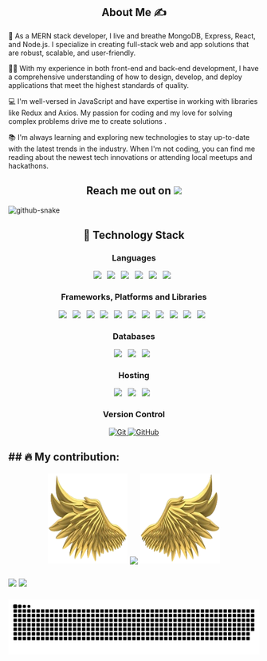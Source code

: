 
<h2 align="center">About Me ✍</h2>

🚀 As a MERN stack developer, I live and breathe MongoDB, Express, React, and Node.js. I specialize in creating full-stack web and app solutions that are robust, scalable, and user-friendly.

👨‍💻 With my experience in both front-end and back-end development, I have a comprehensive understanding of how to design, develop, and deploy applications that meet the highest standards of quality.

💻 I'm well-versed in JavaScript and have expertise in working with libraries like Redux and Axios. My passion for coding and my love for solving complex problems drive me to create solutions .

📚 I'm always learning and exploring new technologies to stay up-to-date with the latest trends in the industry. When I'm not coding, you can find me reading about the newest tech innovations or attending local meetups and hackathons.

 <h2 align="center">Reach me out on <img src="https://media0.giphy.com/media/jqNPzdTTxQfOgOqpO4/source.gif" width="50"></h2> 

<!-- <p align="center">
<a href="mailto: harsh42026@gmail.com">
 <img src="https://img.shields.io/badge/-ritikpr307-c14438?style=flat-square&logo=Gmail&logoColor=white&link=mailto:harsh42026@gmail.com"/>
</a>
<a href="https://www.linkedin.com/in/ritik-rawal-698a18142/">
 <img src="https://img.shields.io/badge/-ritikrawal-blue?style=flat-square&logo=Linkedin&logoColor=white&link=https://www.linkedin.com/in/ritik-rawal-698a18142/"/>
</a>
 <a href="https://twitter.com/ritikhere307">
 <img src="https://img.shields.io/badge/-ritikhere307-blue?style=flat-square&logo=twitter&logoColor=white&link=https://twitter.com/ritikhere307"/>
</a>
</p> -->

<!-- <h2 align="center">✨Connect with me :</h2> -->
<!-- ##  -->

<!-- <p align="center">
<a href="https://www.linkedin.com/in/dhruva-bhattacharya" target="blank">
  <img align="center" src="https://raw.githubusercontent.com/rahuldkjain/github-profile-readme-generator/master/src/images/icons/Social/linked-in-alt.svg" alt="kinshuk banerjee" height="30" width="40" />
 </a>
<a href="https://twitter.com/DhruvaBhattach2" target="blank">
  <img align="center" src="https://raw.githubusercontent.com/rahuldkjain/github-profile-readme-generator/master/src/images/icons/Social/twitter.svg" alt="Kinshuk_1729" height="30" width="40" />
 </a>
<a href="https://www.facebook.com/dhruva130102" target="blank">
<img align="center" src="https://raw.githubusercontent.com/rahuldkjain/github-profile-readme-generator/master/src/images/icons/Social/facebook.svg" alt="kinshuk banerjee" height="30" width="40" />
 </a>
<a href="https://www.instagram.com/bhattacharyadhruva/" target="blank">
  <img align="center" src="https://raw.githubusercontent.com/rahuldkjain/github-profile-readme-generator/master/src/images/icons/Social/instagram.svg" alt="insane_engineer_1729" height="30" width="40" />
 </a>
<a href="https://www.hackerrank.com/dhruvabhattacha1" target="blank">
  <img align="center" src="https://raw.githubusercontent.com/rahuldkjain/github-profile-readme-generator/master/src/images/icons/Social/hackerrank.svg" alt="kinshuk2002_king" height="30" width="40" />
  </a>
<a href="https://leetcode.com/dhruvabhattacharya130102/" target="blank">
  <img align="center" src="https://raw.githubusercontent.com/rahuldkjain/github-profile-readme-generator/master/src/images/icons/Social/leet-code.svg" alt="kinshuk-code-1729" height="30" width="40" />
  </a>
</p> -->





<picture>
  <source media="(prefers-color-scheme: dark)" srcset="github-snake-dark.svg" />
  <source media="(prefers-color-scheme: light)" srcset="github-snake.svg" />
  <img alt="github-snake" src="github-snake.svg" />
</picture> 

<br>

<!-- [![@Hrs420's Holopin board](https://holopin.io/api/user/board?user=rishabh7406)](https://holopin.io/@dhruvaop) -->

<!-- <h2 align="center">My Portfolio</h2>
 -->
<!-- ## **My Portfolio**:

<a href="https://rishabh108.netlify.app/"><img src="https://img.shields.io/badge/Portfolio-%23000000.svg?style=for-the-badge&logo=Firefox&style=flat&logoColor=#FF7139"/></a> -->
<!-- <h2 align="center">🔭Technology Stack</h2> -->
<h2 align="center">🔭 Technology Stack</h2>

<h3 align="center">Languages </h3>

<!-- ### **Languages**: -->
<div align="center">
<img height=23 src="https://img.shields.io/badge/javascript-%23323330.svg?style=for-the-badge&logo=javascript&style=flat&logoColor=%23F7DF1E">&nbsp;&nbsp;
<img height=23 src="https://img.shields.io/badge/c++-%2300599C.svg?style=for-the-badge&logo=c%2B%2B&style=flat&logoColor=white">&nbsp;&nbsp;
<img height=23 src="https://img.shields.io/badge/python-3670A0?style=for-the-badge&logo=python&style=flat&logoColor=ffdd54">&nbsp;&nbsp;
<img height=23 src="https://img.shields.io/badge/css3-%231572B6.svg?style=for-the-badge&logo=css3&style=flat&logoColor=white">&nbsp;&nbsp;
<img height=23 src="https://img.shields.io/badge/html5-%23E34F26.svg?style=for-the-badge&logo=html5&style=flat&logoColor=white">&nbsp;&nbsp;
<img height=23 src="https://img.shields.io/static/v1?style=for-the-badge&message=C&color=222222&style=plastic&logo=C&logoColor=A8B9CC&label= ">&nbsp;&nbsp;
</div>


<h3 align="center">Frameworks, Platforms and Libraries </h3>
<!-- ### **Frameworks, Platforms and Libraries**: -->
<div align="center">
<img height=23 src="https://img.shields.io/badge/React-%2320232a.svg?style=for-the-badge&logo=react&style=flat&logoColor=%2361DAFB">&nbsp;&nbsp;
<img height="23" src="https://img.shields.io/badge/React_Native-282c34.svg??style=for-the-badge&logo=react&style=flat&logoColor=%2361DAFB">&nbsp;&nbsp;
<img height=23 src="https://img.shields.io/badge/express.js-%23404d59.svg?style=for-the-badge&logo=express&style=flat&logoColor=%2361DAFB">&nbsp;&nbsp;
<img height=23 src="https://img.shields.io/static/v1?style=for-the-badge&message=Next.js&color=000000&logo=Next.js&style=plastic&logoColor=FFFFFF&label= ">&nbsp;&nbsp;
<img height=23 src="https://img.shields.io/static/v1?style=for-the-badge&message=React&color=222222&logo=React&style=plastic&logoColor=61DAFB&label= ">&nbsp;&nbsp;
<img height=23 src="https://img.shields.io/static/v1?style=for-the-badge&message=React+Router&color=CA4245&style=plastic&logo=React+Router&logoColor=FFFFFF&label= ">&nbsp;&nbsp;
<img height=23 src="https://img.shields.io/static/v1?style=for-the-badge&message=MongoDB&color=47A248&style=plastic&logo=MongoDB&logoColor=FFFFFF&label= ">&nbsp;&nbsp;
<img height=23 src="https://img.shields.io/static/v1?style=for-the-badge&message=Firebase&color=222222&style=plastic&logo=Firebase&logoColor=FFCA28&label= ">&nbsp;&nbsp;
<img height=23 src="https://img.shields.io/static/v1?style=for-the-badge&message=Material+Design&style=plastic&color=757575&logo=Material+Design&logoColor=FFFFFF&label= ">&nbsp;&nbsp;
<img height=23 src="https://img.shields.io/static/v1?style=for-the-badge&message=Material+Design+Icons&color=2196F3&style=plastic&logo=Material+Design+Icons&logoColor=FFFFFF&label= ">&nbsp;&nbsp;
<img height=23 src="https://img.shields.io/badge/node.js-6DA55F?style=for-the-badge&logo=node.js&style=flat&logoColor=white">&nbsp;&nbsp;
</div>
  
<h3 align="center">Databases </h3>
<!-- ### **Databases**: -->
<div align="center">
<img height=23 src="https://img.shields.io/badge/MongoDB-%234ea94b.svg?style=for-the-badge&logo=mongodb&style=plastic&logoColor=white">&nbsp;&nbsp;
<img height=23 src="https://img.shields.io/static/v1?style=for-the-badge&message=Firebase&color=222222&style=plastic&logo=Firebase&logoColor=FFCA28&label=">&nbsp;&nbsp;
<img height=23 src="https://img.shields.io/static/v1?style=for-the-badge&message=MySQL&color=4479A1&logo=MySQL&style=plastic&logoColor=FFFFFF&label=">&nbsp;&nbsp;
</div>

<h3 align="center">Hosting </h3>
<!-- ### **Hosting**: -->
<div align="center">
<img height=23 src="https://img.shields.io/badge/AWS-%23FF9900.svg?style=for-the-badge&logo=amazon-aws&style=plastic&logoColor=white">&nbsp;&nbsp;
<img height=23 src="https://img.shields.io/badge/firebase-%23039BE5.svg?style=for-the-badge&style=plastic&logo=firebase&logoColor=#00C7B7)">&nbsp;&nbsp;
<img height=23 src="https://img.shields.io/badge/netlify-%23000000.svg?style=for-the-badge&style=plastic&logo=netlify&logoColor=#00C7B7">&nbsp;&nbsp;
</div>
<!-- #### **Other**:
  <a href="https://getbootstrap.com" target="_blank">
   <img height=23 src="https://img.shields.io/static/v1?style=for-the-badge&message=Axios&color=5A29E4&style=plastic&logo=Axios&logoColor=FFFFFF&label="alt="Material Design"/>
  </a>&nbsp;&nbsp; -->

<h3 align="center">Version Control </h3>
<!-- ### **Version Control**: -->
<div align="center">
  <a href="https://getbootstrap.com" target="_blank">
   <img height=23 src="https://img.shields.io/static/v1?style=for-the-badge&message=Git&color=F05032&logo=Git&style=plastic&logoColor=FFFFFF&label="alt="Git"/>
  </a>
    <a href="https://getbootstrap.com" target="_blank">
   <img height=23 src="https://img.shields.io/static/v1?style=for-the-badge&message=GitHub&color=181717&style=plastic&logo=GitHub&logoColor=FFFFFF&label="alt="GitHub"/>
  </a>
</div>






<div align="center">

<h2 align="left"🔥 My contribution:</h2>
## 🔥 My contribution: 

<p align="center">
  <a>
   <img height="180" width="160" src="https://github.com/Nitesh-thapliyal/Nitesh-thapliyal/blob/main/left.png">
   <img align="center" src="https://github-readme-streak-stats.herokuapp.com/?user=Hrs420&theme=dark&hide_border=true"/>
   <img height="180" width="160" src="https://github.com/Nitesh-thapliyal/Nitesh-thapliyal/blob/main/right.png">
</p>
  
[![](https://github-readme-stats.vercel.app/api?username=Hrs420&show_icons=true&theme=tokyonight&hide_border=true&locale=en)](https://github.com/Elanza-48)
  [![](https://github-readme-stats.vercel.app/api/top-langs?username=Hrs420&show_icons=true&locale=en&layout=compact&theme=tokyonight&hide_border=true)](https://github.com/Elanza-48) 

</div>


 <p align="left">
  <img  src="https://raw.githubusercontent.com/Elanza-48/Elanza-48/main/resources/img/github-contribution-grid-snake.svg"
    alt="example" />
</p> 






